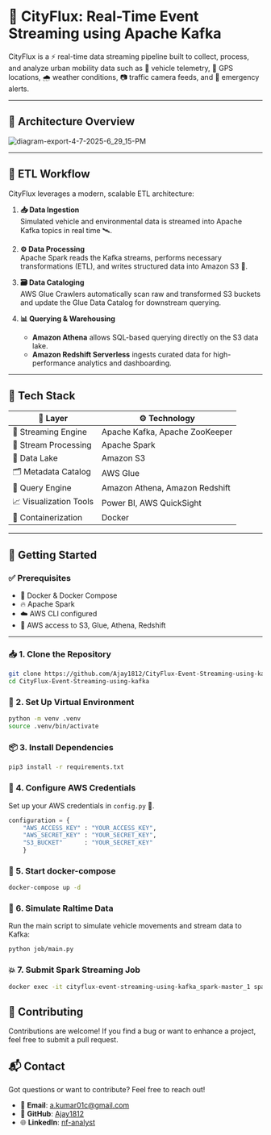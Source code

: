 # 🚦 CityFlux: Real-Time Event Streaming using Apache Kafka

CityFlux is a ⚡ real-time data streaming pipeline built to collect, process, and analyze urban mobility data such as 🚗 vehicle telemetry, 📍 GPS locations, 🌧️ weather conditions, 📷 traffic camera feeds, and 🚨 emergency alerts.

---

## 🧠 Architecture Overview

![diagram-export-4-7-2025-6_29_15-PM](https://github.com/user-attachments/assets/6057caa4-1d00-4b4a-b3d2-b01d2b68ad65)


---

## 🔄 ETL Workflow

CityFlux leverages a modern, scalable ETL architecture:

1. **📥 Data Ingestion**  
   Simulated vehicle and environmental data is streamed into Apache Kafka topics in real time 🛰️.

2. **⚙️ Data Processing**  
   Apache Spark reads the Kafka streams, performs necessary transformations (ETL), and writes structured data into Amazon S3 📂.

3. **🗃️ Data Cataloging**  
   AWS Glue Crawlers automatically scan raw and transformed S3 buckets and update the Glue Data Catalog for downstream querying.

4. **📊 Querying & Warehousing**  
   - **Amazon Athena** allows SQL-based querying directly on the S3 data lake.
   - **Amazon Redshift Serverless** ingests curated data for high-performance analytics and dashboarding.

---

## 🧰 Tech Stack

| 🔗 Layer                  | ⚙️ Technology                         |
|--------------------------|--------------------------------------|
| 💬 Streaming Engine       | Apache Kafka, Apache ZooKeeper       |
| 🔄 Stream Processing      | Apache Spark                         |
| 🌊 Data Lake              | Amazon S3                            |
| 🗂️ Metadata Catalog       | AWS Glue                             |
| 🧠 Query Engine           | Amazon Athena, Amazon Redshift       |
| 📈 Visualization Tools    | Power BI, AWS QuickSight             |
| 🐳 Containerization       | Docker                               |

---

## 🚀 Getting Started

### ✅ Prerequisites
- 🐳 Docker & Docker Compose  
- 🔥 Apache Spark  
- ☁️ AWS CLI configured  
- 🔐 AWS access to S3, Glue, Athena, Redshift  

---

### 📥 1. Clone the Repository
```bash
git clone https://github.com/Ajay1812/CityFlux-Event-Streaming-using-kafka.git
cd CityFlux-Event-Streaming-using-kafka
```

### 🐍 2. Set Up Virtual Environment
```bash
python -m venv .venv
source .venv/bin/activate
```

### 📦 3. Install Dependencies
```bash
pip3 install -r requirements.txt
```

### 🔐 4. Configure AWS Credentials
Set up your AWS credentials in `config.py` 🔐.

```py
configuration = {
    "AWS_ACCESS_KEY" : "YOUR_ACCESS_KEY",
    "AWS_SECRET_KEY" : "YOUR_SECRET_KEY",
    "S3_BUCKET"      : "YOUR_SECRET_KEY" 
    }
```


### 🐳 5. Start docker-compose
```bash
docker-compose up -d
```

### 📡 6. Simulate Raltime Data
Run the main script to simulate vehicle movements and stream data to Kafka:
```bash
python job/main.py
```

### 💥 7. Submit Spark Streaming Job
```bash
docker exec -it cityflux-event-streaming-using-kafka_spark-master_1 spark-submit --master spark://spark-master:7077 --packages org.apache.spark:spark-sql-kafka-0-10_2.12:3.5.0,org.apache.hadoop:hadoop-aws:3.3.1,com.amazonaws:aws-java-sdk:1.11.469 jobs/spark-job.py
```
## 🤝 Contributing

Contributions are welcome! If you find a bug or want to enhance a project, feel free to submit a pull request.


## 📬 Contact

Got questions or want to contribute? Feel free to reach out!

- 📧 **Email**: [a.kumar01c@gmail.com](mailto:a.kumar01c@gmail.com)  
- 🔗 **GitHub**: [Ajay1812](https://github.com/Ajay1812)
- 🌐 **LinkedIn**: [nf-analyst](https://www.linkedin.com/in/nf-analyst/)
